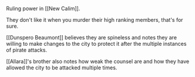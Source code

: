 Ruling power in [[New Calim]].

They don't like it when you murder their high ranking members, that's for sure.

[[Dunspero Beaumont]] believes they are spineless and notes they are willing to make changes to the city to protect it after the multiple instances of pirate attacks. 

[[Allara]]'s brother also notes how weak the counsel are and how they have allowed the city to be attacked multiple times.